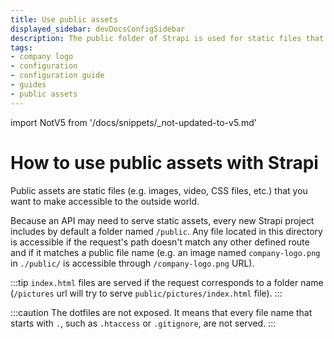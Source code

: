 ```yaml
---
title: Use public assets
displayed_sidebar: devDocsConfigSidebar
description: The public folder of Strapi is used for static files that you want to make accessible to the outside world.
tags:
- company logo
- configuration
- configuration guide
- guides
- public assets
---
```


import NotV5 from '/docs/snippets/_not-updated-to-v5.md'

# How to use public assets with Strapi

<NotV5 />

Public assets are static files (e.g. images, video, CSS files, etc.) that you want to make accessible to the outside world.

Because an API may need to serve static assets, every new Strapi project includes by default a folder named `/public`. Any file located in this directory is accessible if the request's path doesn't match any other defined route and if it matches a public file name (e.g. an image named `company-logo.png` in `./public/` is accessible through `/company-logo.png` URL).

:::tip
`index.html` files are served if the request corresponds to a folder name (`/pictures` url will try to serve `public/pictures/index.html` file).
:::

:::caution
The dotfiles are not exposed. It means that every file name that starts with `.`, such as `.htaccess` or `.gitignore`, are not served.
:::
